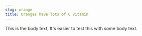 ```yaml
---
slug: orange
title: Oranges have lots of C vitamin
---
```


This is the body text, It's easier to test this with some body text.
